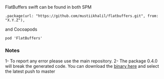 FlatBuffers swift can be found in both SPM

`.package(url: "https://github.com/mustiikhalil/flatbuffers.git", from: "X.Y.Z"),`

and Cocoapods

`pod 'FlatBuffers'`

### Notes
1- To report any error please use the main repository.
2- The package 0.4.0 will break the generated code. You can download the [binary here](https://github.com/google/flatbuffers/actions) and select the latest push to master